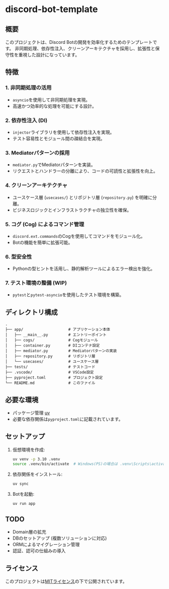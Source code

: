# discord-bot-template

## 概要

このプロジェクトは、Discord Botの開発を効率化するためのテンプレートです。
非同期処理、依存性注入、クリーンアーキテクチャを採用し、拡張性と保守性を重視した設計になっています。

## 特徴

### 1. **非同期処理の活用**

- `asyncio`を使用して非同期処理を実現。
- 高速かつ効率的な処理を可能にする設計。

### 2. **依存性注入 (DI)**

- `injector`ライブラリを使用して依存性注入を実現。
- テスト容易性とモジュール間の疎結合を実現。

### 3. **Mediatorパターンの採用**

- `mediator.py`でMediatorパターンを実装。
- リクエストとハンドラーの分離により、コードの可読性と拡張性を向上。

### 4. **クリーンアーキテクチャ**

- ユースケース層 (`usecases/`) とリポジトリ層 (`repository.py`) を明確に分離。
- ビジネスロジックとインフラストラクチャの独立性を確保。

### 5. **コグ (Cog) によるコマンド管理**

- `discord.ext.commands`のCogを使用してコマンドをモジュール化。
- Botの機能を簡単に拡張可能。

### 6. **型安全性**

- Pythonの型ヒントを活用し、静的解析ツールによるエラー検出を強化。

### 7. **テスト環境の整備 (WIP)**

- `pytest`と`pytest-asyncio`を使用したテスト環境を構築。

## ディレクトリ構成

```text
.
├── app/                    # アプリケーション本体
│   ├── __main__.py         # エントリーポイント
│   ├── cogs/               # Cogモジュール
│   ├── container.py        # DIコンテナ設定
│   ├── mediator.py         # Mediatorパターンの実装
│   ├── repository.py       # リポジトリ層
│   └── usecases/           # ユースケース層
├── tests/                  # テストコード
├── .vscode/                # VSCode設定
├── pyproject.toml          # プロジェクト設定
└── README.md               # このファイル
```

## 必要な環境

- パッケージ管理 [uv](https://github.com/astral-sh/uv)
- 必要な依存関係は`pyproject.toml`に記載されています。

## セットアップ

1. 仮想環境を作成:

   ```bash
   uv venv -p 3.10 .venv
   source .venv/bin/activate  # Windows(PS)の場合は .venv\Scripts\activate
   ```

2. 依存関係をインストール:

   ```bash
   uv sync
   ```

3. Botを起動:

   ```bash
   uv run app
   ```

## TODO

- Domain層の拡充
- DBのセットアップ (複数ソリューションに対応)
- ORMによるマイグレーション管理
- 認証、認可の仕組みの導入

## ライセンス

このプロジェクトは[MITライセンス](LICENSE)の下で公開されています。
